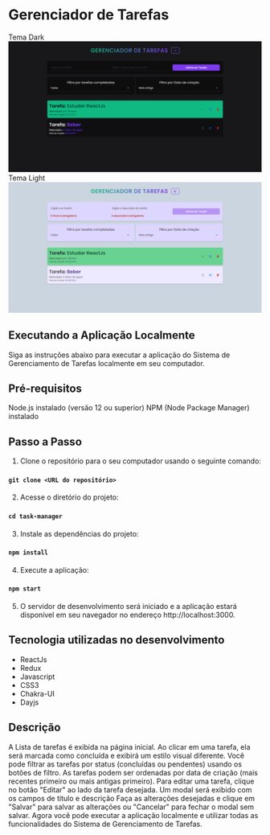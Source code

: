 # Gerenciador de Tarefas

Tema Dark
![Imagem do Gerenciador de Tarefas com tema dark](./public/darkThemeBanner.png)
Tema Light
![Imagem do Gerenciador de Tarefas com tema light](./public/lightThemeBanner.png)

## Executando a Aplicação Localmente

Siga as instruções abaixo para executar a aplicação do Sistema de
Gerenciamento de Tarefas localmente em seu computador.

## Pré-requisitos

Node.js instalado (versão 12 ou superior)
NPM (Node Package Manager) instalado

## Passo a Passo

1. Clone o repositório para o seu computador usando o seguinte comando:

#### `git clone <URL do repositório>`

2. Acesse o diretório do projeto:

#### `cd task-manager`

3. Instale as dependências do projeto:

#### `npm install`

4. Execute a aplicação:

#### `npm start`

5. O servidor de desenvolvimento será iniciado e a aplicação estará disponível em seu navegador no endereço http://localhost:3000.

## Tecnologia utilizadas no desenvolvimento

- ReactJs
- Redux
- Javascript
- CSS3
- Chakra-UI
- Dayjs

## Descrição

A Lista de tarefas é exibida na página inicial.
Ao clicar em uma tarefa, ela será marcada como concluída e exibirá um estilo visual diferente.
Você pode filtrar as tarefas por status (concluídas ou pendentes) usando os botões de filtro.
As tarefas podem ser ordenadas por data de criação (mais recentes primeiro ou mais antigas primeiro).
Para editar uma tarefa, clique no botão "Editar" ao lado da tarefa desejada. Um modal será exibido com os campos de título e descrição Faça as alterações desejadas e clique em "Salvar" para salvar as alterações ou "Cancelar" para fechar o modal sem salvar.
Agora você pode executar a aplicação localmente e utilizar todas as funcionalidades do Sistema de Gerenciamento de Tarefas.
